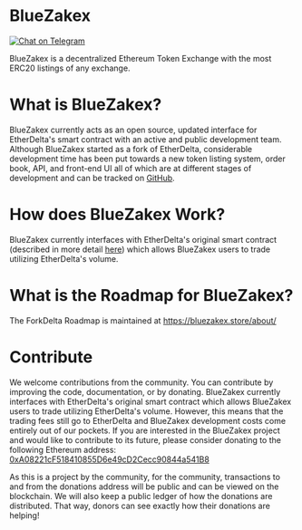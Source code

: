 # BlueZakex
[![Chat on Telegram](https://img.shields.io/badge/chat-on%20discord-7289da.svg)](https://t.me/bluezakex)

BlueZakex is a decentralized Ethereum Token Exchange with the most ERC20 listings of any exchange.


# What is BlueZakex?
BlueZakex currently acts as an open source, updated interface for EtherDelta's smart contract with an active and public development team. Although BlueZakex started as a fork of EtherDelta, considerable development time has been put towards a new token listing system, order book, API, and front-end UI all of which are at different stages of development and can be tracked on [GitHub](https://github.com/bluezakex/). 


# How does BlueZakex Work?
BlueZakex currently interfaces with EtherDelta's original smart contract (described in more detail [here](https://www.reddit.com/r/EtherDelta/comments/6kdiyl/smart_contract_overview/)) which allows BlueZakex users to trade utilizing EtherDelta's volume.


# What is the Roadmap for BlueZakex?
The ForkDelta Roadmap is maintained at https://bluezakex.store/about/


# Contribute
We welcome contributions from the community. You can contribute by improving the code, documentation, or by donating. 
BlueZakex currently interfaces with EtherDelta's original smart contract which allows BlueZakex users to trade utilizing EtherDelta's volume. However, this means that the trading fees still go to EtherDelta and BlueZakex development costs come entirely out of our pockets. If you are interested in the BlueZakex project and would like to contribute to its future, please consider donating to the following Ethereum address: <a href="https://etherscan.io/address/0xA08221cF518410855D6e49cD2Cecc90844a541B8">0xA08221cF518410855D6e49cD2Cecc90844a541B8</a>

As this is a project by the community, for the community, transactions to and from the donations address will be public and can be viewed on the blockchain. We will also keep a public ledger of how the donations are distributed. That way, donors can see exactly how their donations are helping!
